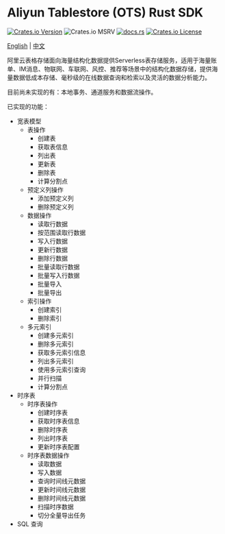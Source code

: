 # Aliyun Tablestore (OTS) Rust SDK

[![Crates.io Version](https://img.shields.io/crates/v/aliyun-tablestore-rs?_ts_=20250411)](https://crates.io/crates/aliyun-tablestore-rs)
![Crates.io MSRV](https://img.shields.io/crates/msrv/aliyun-tablestore-rs?_ts_=20250411)
[![docs.rs](https://img.shields.io/docsrs/aliyun-tablestore-rs)](https://docs.rs/aliyun-tablestore-rs)
[![Crates.io License](https://img.shields.io/crates/l/aliyun-tablestore-rs?_ts_=20250411)](https://github.com/yuqiang-yuan/aliyun-tablestore-rs?tab=License-1-ov-file)

[English](https://github.com/yuqiang-yuan/aliyun-tablestore-rs) | [中文](https://github.com/yuqiang-yuan/aliyun-tablestore-rs/blob/dev/README.zh-CN.md)

阿里云表格存储面向海量结构化数据提供Serverless表存储服务，适用于海量账单、IM消息、物联网、车联网、风控、推荐等场景中的结构化数据存储，提供海量数据低成本存储、毫秒级的在线数据查询和检索以及灵活的数据分析能力。

目前尚未实现的有：本地事务、通道服务和数据流操作。

已实现的功能：

- 宽表模型
  - 表操作
    - 创建表
    - 获取表信息
    - 列出表
    - 更新表
    - 删除表
    - 计算分割点
  - 预定义列操作
    - 添加预定义列
    - 删除预定义列
  - 数据操作
    - 读取行数据
    - 按范围读取行数据
    - 写入行数据
    - 更新行数据
    - 删除行数据
    - 批量读取行数据
    - 批量写入行数据
    - 批量导入
    - 批量导出
  - 索引操作
    - 创建索引
    - 删除索引
  - 多元索引
    - 创建多元索引
    - 删除多元索引
    - 获取多元索引信息
    - 列出多元索引
    - 使用多元索引查询
    - 并行扫描
    - 计算分割点
- 时序表
  - 时序表操作
    - 创建时序表
    - 获取时序表信息
    - 删除时序表
    - 列出时序表
    - 更新时序表配置
  - 时序表数据操作
    - 读取数据
    - 写入数据
    - 查询时间线元数据
    - 更新时间线元数据
    - 删除时间线元数据
    - 扫描时序数据
    - 切分全量导出任务
- SQL 查询
